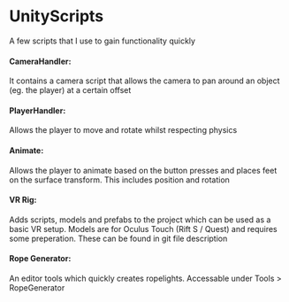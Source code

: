 # UnityScripts
A few scripts that I use to gain functionality quickly

#### CameraHandler:
  It contains a camera script that allows the camera to pan around an object (eg. the player) at a certain offset

#### PlayerHandler:
  Allows the player to move and rotate whilst respecting physics  

#### Animate:
  Allows the player to animate based on the button presses and places feet on the surface transform. This includes position and rotation

#### VR Rig:
  Adds scripts, models and prefabs to the project which can be used as a basic VR setup. Models are for Oculus Touch (Rift S / Quest) and requires some preperation. These can be found in git file description

#### Rope Generator:
  An editor tools which quickly creates ropelights. Accessable under Tools > RopeGenerator
